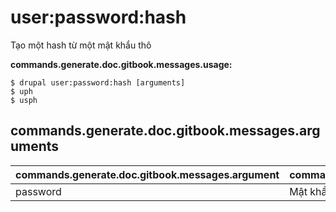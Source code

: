 # user:password:hash
Tạo một hash từ một mật khẩu thô

**commands.generate.doc.gitbook.messages.usage:**
```
$ drupal user:password:hash [arguments]
$ uph  
$ usph  
```

## commands.generate.doc.gitbook.messages.arguments
commands.generate.doc.gitbook.messages.argument | commands.generate.doc.gitbook.messages.details
---------|-------------
password | Mật khẩu có định dạng text
